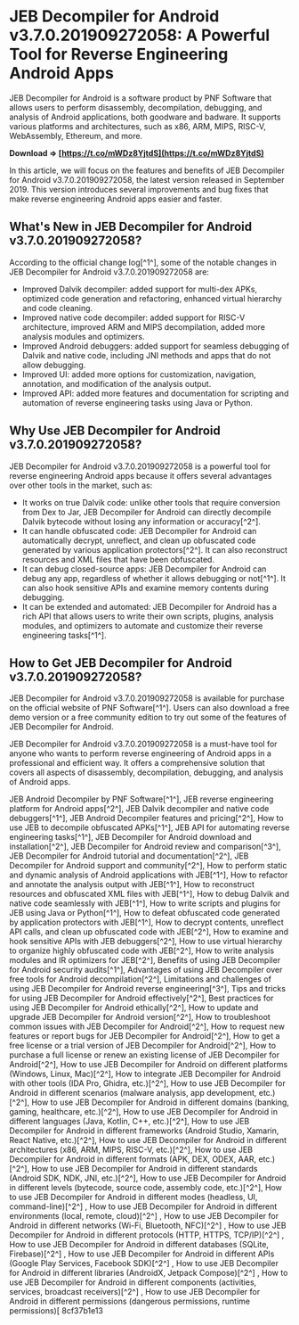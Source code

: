 
 
# JEB Decompiler for Android v3.7.0.201909272058: A Powerful Tool for Reverse Engineering Android Apps
 
JEB Decompiler for Android is a software product by PNF Software that allows users to perform disassembly, decompilation, debugging, and analysis of Android applications, both goodware and badware. It supports various platforms and architectures, such as x86, ARM, MIPS, RISC-V, WebAssembly, Ethereum, and more.
 
**Download ⇒ [https://t.co/mWDz8YjtdS](https://t.co/mWDz8YjtdS)**


 
In this article, we will focus on the features and benefits of JEB Decompiler for Android v3.7.0.201909272058, the latest version released in September 2019. This version introduces several improvements and bug fixes that make reverse engineering Android apps easier and faster.
 
## What's New in JEB Decompiler for Android v3.7.0.201909272058?
 
According to the official change log[^1^], some of the notable changes in JEB Decompiler for Android v3.7.0.201909272058 are:
 
- Improved Dalvik decompiler: added support for multi-dex APKs, optimized code generation and refactoring, enhanced virtual hierarchy and code cleaning.
- Improved native code decompiler: added support for RISC-V architecture, improved ARM and MIPS decompilation, added more analysis modules and optimizers.
- Improved Android debuggers: added support for seamless debugging of Dalvik and native code, including JNI methods and apps that do not allow debugging.
- Improved UI: added more options for customization, navigation, annotation, and modification of the analysis output.
- Improved API: added more features and documentation for scripting and automation of reverse engineering tasks using Java or Python.

## Why Use JEB Decompiler for Android v3.7.0.201909272058?
 
JEB Decompiler for Android v3.7.0.201909272058 is a powerful tool for reverse engineering Android apps because it offers several advantages over other tools in the market, such as:

- It works on true Dalvik code: unlike other tools that require conversion from Dex to Jar, JEB Decompiler for Android can directly decompile Dalvik bytecode without losing any information or accuracy[^2^].
- It can handle obfuscated code: JEB Decompiler for Android can automatically decrypt, unreflect, and clean up obfuscated code generated by various application protectors[^2^]. It can also reconstruct resources and XML files that have been obfuscated.
- It can debug closed-source apps: JEB Decompiler for Android can debug any app, regardless of whether it allows debugging or not[^1^]. It can also hook sensitive APIs and examine memory contents during debugging.
- It can be extended and automated: JEB Decompiler for Android has a rich API that allows users to write their own scripts, plugins, analysis modules, and optimizers to automate and customize their reverse engineering tasks[^1^].

## How to Get JEB Decompiler for Android v3.7.0.201909272058?
 
JEB Decompiler for Android v3.7.0.201909272058 is available for purchase on the official website of PNF Software[^1^]. Users can also download a free demo version or a free community edition to try out some of the features of JEB Decompiler for Android.
 
JEB Decompiler for Android v3.7.0.201909272058 is a must-have tool for anyone who wants to perform reverse engineering of Android apps in a professional and efficient way. It offers a comprehensive solution that covers all aspects of disassembly, decompilation, debugging, and analysis of Android apps.
 
JEB Android Decompiler by PNF Software[^1^],  JEB reverse engineering platform for Android apps[^2^],  JEB Dalvik decompiler and native code debuggers[^1^],  JEB Android Decompiler features and pricing[^2^],  How to use JEB to decompile obfuscated APKs[^1^],  JEB API for automating reverse engineering tasks[^1^],  JEB Decompiler for Android download and installation[^2^],  JEB Decompiler for Android review and comparison[^3^],  JEB Decompiler for Android tutorial and documentation[^2^],  JEB Decompiler for Android support and community[^2^],  How to perform static and dynamic analysis of Android applications with JEB[^1^],  How to refactor and annotate the analysis output with JEB[^1^],  How to reconstruct resources and obfuscated XML files with JEB[^1^],  How to debug Dalvik and native code seamlessly with JEB[^1^],  How to write scripts and plugins for JEB using Java or Python[^1^],  How to defeat obfuscated code generated by application protectors with JEB[^1^],  How to decrypt contents, unreflect API calls, and clean up obfuscated code with JEB[^2^],  How to examine and hook sensitive APIs with JEB debuggers[^2^],  How to use virtual hierarchy to organize highly obfuscated code with JEB[^2^],  How to write analysis modules and IR optimizers for JEB[^2^],  Benefits of using JEB Decompiler for Android security audits[^1^],  Advantages of using JEB Decompiler over free tools for Android decompilation[^2^],  Limitations and challenges of using JEB Decompiler for Android reverse engineering[^3^],  Tips and tricks for using JEB Decompiler for Android effectively[^2^],  Best practices for using JEB Decompiler for Android ethically[^2^],  How to update and upgrade JEB Decompiler for Android version[^2^],  How to troubleshoot common issues with JEB Decompiler for Android[^2^],  How to request new features or report bugs for JEB Decompiler for Android[^2^],  How to get a free license or a trial version of JEB Decompiler for Android[^2^],  How to purchase a full license or renew an existing license of JEB Decompiler for Android[^2^],  How to use JEB Decompiler for Android on different platforms (Windows, Linux, Mac)[^2^],  How to integrate JEB Decompiler for Android with other tools (IDA Pro, Ghidra, etc.)[^2^],  How to use JEB Decompiler for Android in different scenarios (malware analysis, app development, etc.)[^2^],  How to use JEB Decompiler for Android in different domains (banking, gaming, healthcare, etc.)[^2^],  How to use JEB Decompiler for Android in different languages (Java, Kotlin, C++, etc.)[^2^],  How to use JEB Decompiler for Android in different frameworks (Android Studio, Xamarin, React Native, etc.)[^2^],  How to use JEB Decompiler for Android in different architectures (x86, ARM, MIPS, RISC-V, etc.)[^2^],  How to use JEB Decompiler for Android in different formats (APK, DEX, ODEX, AAR, etc.)[^2^],  How to use JEB Decompiler for Android in different standards (Android SDK, NDK, JNI, etc.)[^2^],  How to use JEB Decompiler for Android in different levels (bytecode, source code, assembly code, etc.)[^2^],  How to use JEB Decompiler for Android in different modes (headless, UI, command-line)[^2^] ,  How to use JEB Decompiler for Android in different environments (local, remote, cloud)[^2^] ,  How to use JEB Decompiler for Android in different networks (Wi-Fi, Bluetooth, NFC)[^2^] ,  How to use JEB Decompiler for Android in different protocols (HTTP, HTTPS, TCP/IP)[^2^] ,  How to use JEB Decompiler for Android in different databases (SQLite, Firebase)[^2^] ,  How to use JEB Decompiler for Android in different APIs (Google Play Services, Facebook SDK)[^2^] ,  How to use JEB Decompiler for Android in different libraries (AndroidX, Jetpack Compose)[^2^] ,  How to use JEB Decompiler for Android in different components (activities, services, broadcast receivers)[^2^] ,  How to use JEB Decompiler for Android in different permissions (dangerous permissions, runtime permissions)[
 8cf37b1e13
 
